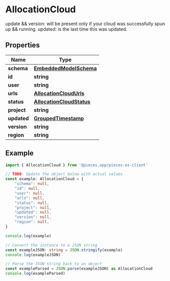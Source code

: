 
# AllocationCloud

update && version: will be present only if your cloud was successfully spun up && running.  updated: is the last time this was updated.

## Properties

Name | Type
------------ | -------------
**schema** | [**EmbeddedModelSchema**](EmbeddedModelSchema)
**id** | **string**
**user** | **string**
**urls** | [**AllocationCloudUrls**](AllocationCloudUrls)
**status** | [**AllocationCloudStatus**](AllocationCloudStatus)
**project** | **string**
**updated** | [**GroupedTimestamp**](GroupedTimestamp)
**version** | **string**
**region** | **string**

## Example

```typescript
import { AllocationCloud } from '@pieces.app/pieces-os-client'

// TODO: Update the object below with actual values
const example: AllocationCloud = {
    "schema": null,
    "id": null,
    "user": null,
    "urls": null,
    "status": null,
    "project": null,
    "updated": null,
    "version": null,
    "region": null,
}

console.log(example)

// Convert the instance to a JSON string
const exampleJSON: string = JSON.stringify(example)
console.log(exampleJSON)

// Parse the JSON string back to an object
const exampleParsed = JSON.parse(exampleJSON) as AllocationCloud
console.log(exampleParsed)
```


